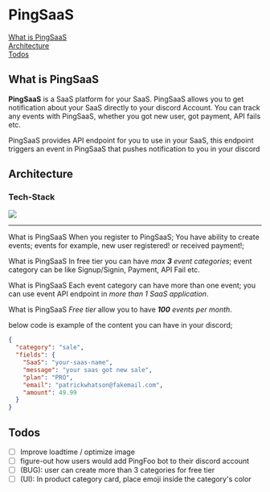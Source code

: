 # PingSaaS

[What is PingSaaS](##what-is-Pingsaas)  
[Architecture](##architecture)  
[Todos](##todos)

## What is PingSaaS

**PingSaaS** is a SaaS platform for your SaaS. PingSaaS allows you to get notification about your SaaS directly to your discord Account. You can track any events with PingSaaS, whether you got new user, got payment, API fails etc.

PingSaaS provides API endpoint for you to use in your SaaS, this endpoint triggers an event in PingSaaS that pushes notification to you in your discord

## Architecture

### Tech-Stack

<p>
  <img src="https://go-skill-icons.vercel.app/api/icons?i=nextjs,ts,tailwindcss,reactquery,hono,prisma,postgresql,stripe,discordjs&titles=true" />
</p>

---

What is PingSaaS When you register to PingSaaS; You have ability to create events; events for example, new user registered! or received payment!;

What is PingSaaS In free tier you can have _max **3** event categories_; event category can be like Signup/Signin, Payment, API Fail etc.

What is PingSaaS Each event category can have more than one event; you can use event API endpoint in _more than 1 SaaS application_.

What is PingSaaS _Free tier_ allow you to have _**100** events per month_.

below code is example of the content you can have in your discord;

```json
{
  "category": "sale",
  "fields": {
    "SaaS": "your-saas-name",
    "message": "your saas got new sale",
    "plan": "PRO",
    "email": "patrickwhatson@fakemail.com",
    "amount": 49.99
  }
}
```

## Todos

- [ ] Improve loadtime / optimize image
- [ ] figure-out how users would add PingFoo bot to their discord account
- [ ] (BUG): user can create more than 3 categories for free tier
- [ ] (UI): In product category card, place emoji inside the category's color
